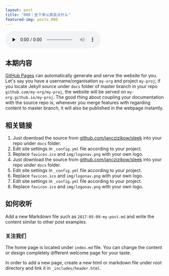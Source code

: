 ```yaml
---
layout: post
title: "000｜坐下来认真说点什么"
featured-img: posts_000
---
```



<audio id="audio" controls="" preload="none">
      <source id="mp3" src="https://raw.githubusercontent.com/veblenkeung/veblenkeung.github.io/master/mp3/google.mp3">
      </audio>




## 本期内容

[GitHub Pages](https://pages.github.com) can automatically generate and serve the website for you.
Let's say you have a username/organisation `my-org` and project `my-proj`; if you locate Jekyll source under `docs` folder of master branch in your repo `github.com/my-org/my-proj`, the website will be served on `my-org.github.io/my-proj`.
The good thing about coupling your documentation with the source repo is, whenever you merge features with regarding content to master branch, it will also be published in the webpage instantly.



## 相关链接

1. Just download the source from [github.com/janczizikow/sleek](https://github.com/janczizikow/sleek/) into your repo under `docs` folder.
2. Edit site settings in  `_config.yml` file according to your project.
3. Replace `favicon.ico` and `img/logonav.png` with your own logo.
4. Just download the source from [github.com/janczizikow/sleek](https://github.com/janczizikow/sleek/) into your repo under `docs` folder.
5. Edit site settings in  `_config.yml` file according to your project.
6. Replace `favicon.ico` and `img/logonav.png` with your own logo.
7. Edit site settings in  `_config.yml` file according to your project.
8. Replace `favicon.ico` and `img/logonav.png` with your own logo.


## 如何收听

Add a new Markdown file such as `2017-05-09-my-post.md` and write the content similar to other post examples.

### 关注我们

The home page is located under `index.md` file. You can change the content or design completely different welcome page for your taste.

In order to add a new page, create a new html or markdown file under root directory and link it in `_includes/header.html`.



